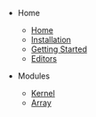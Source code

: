 * Home
    * [Home](/)
    * [Installation](Installation)
    * [Getting Started](GettingStarted)
    * [Editors](Editors)

* Modules
    * [Kernel](Kernel)
    * [Array](Array)